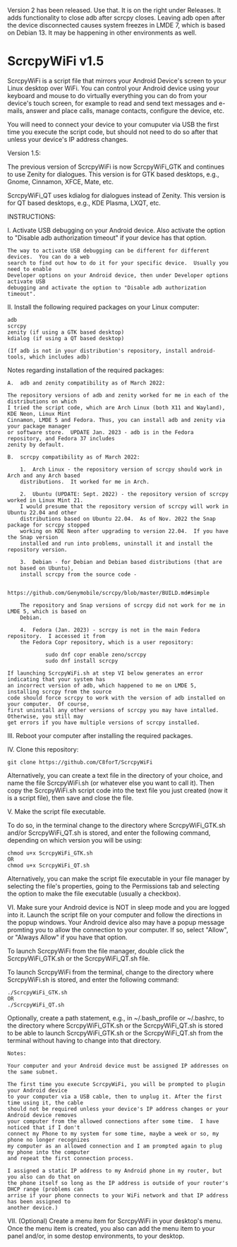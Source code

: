 Version 2 has been released.  Use that.  It is on the right under Releases. It adds functionality to close adb after scrcpy closes.  Leaving adb open after the device disconnected causes system freezes in LMDE 7, which is based on Debian 13.  It may be happening in other environments as well.



# ScrcpyWiFi v1.5

ScrcpyWiFi is a script file that mirrors your Android Device's screen to your Linux desktop over WiFi.  You can control your Android device using your keyboard and mouse to do virtually everything you can do from your device's touch screen, for example to read and send text messages and e-mails, answer and place calls, manage contacts, configure the device, etc.  

You will need to connect your device to your comuputer via USB the first time you execute the script code, but should not need to do so after that unless your device's IP address changes.  

Version 1.5:

The previous version of ScrcpyWiFi is now ScrcpyWiFi_GTK and continues to use Zenity for dialogues.  This version is for GTK based desktops, e.g., Gnome, Cinnamon, XFCE, Mate, etc.

ScrcpyWiFi_QT uses kdialog for dialogues instead of Zenity.  This version is for QT based desktops, e.g., KDE Plasma, LXQT, etc.

INSTRUCTIONS:

I.  Activate USB debugging on your Android device.  Also activate the option to "Disable adb authorization timeout" if your device has that option.   

    The way to activate USB debugging can be different for different devices.  You can do a web
    search to find out how to do it for your specific device.  Usually you need to enable 
    Developer options on your Android device, then under Developer options activate USB
    debugging and activate the option to "Disable adb authorization timeout".


II.  Install the following required packages on your Linux computer:

    adb
    scrcpy
    zenity (if using a GTK based desktop)
    kdialog (if using a QT based desktop)
    
    (If adb is not in your distribution's repository, install android-tools, which includes adb)

Notes regarding installation of the required packages:

    A.  adb and zenity compatibility as of March 2022:
    
    The repository versions of adb and zenity worked for me in each of the distributions on which
    I tried the script code, which are Arch Linux (both X11 and Wayland), KDE Neon, Linux Mint
    Cinnamon, LMDE 5 and Fedora. Thus, you can install adb and zenity via your package manager
    or software store.  UPDATE Jan. 2023 - adb is in the Fedora repository, and Fedora 37 includes
    zenity by default.
   
    B.  scrcpy compatibility as of March 2022:

        1.  Arch Linux - the repository version of scrcpy should work in Arch and any Arch based
        distributions.  It worked for me in Arch.

        2.  Ubuntu (UPDATE: Sept. 2022) - the repository version of scrcpy worked in Linux Mint 21.
        I would presume that the repository version of scrcpy will work in Ubuntu 22.04 and other
        distributions based on Ubuntu 22.04.  As of Nov. 2022 the Snap package for scrcpy stopped
        working on KDE Neon after upgrading to version 22.04.  If you have the Snap version
        installed and run into problems, uninstall it and install the repository version.
             
        3.  Debian - for Debian and Debian based distributions (that are not based on Ubuntu),
        install scrcpy from the source code - 
            
            https://github.com/Genymobile/scrcpy/blob/master/BUILD.md#simple 
    
        The repository and Snap versions of scrcpy did not work for me in LMDE 5, which is based on
        Debian.
        
        4.  Fedora (Jan. 2023) - scrcpy is not in the main Fedora repository.  I accessed it from
        the Fedora Copr repository, which is a user repository:
        
                sudo dnf copr enable zeno/scrcpy
                sudo dnf install scrcpy
    
    If launching ScrcpyWiFi.sh at step VI below generates an error indicating that your system has
    an incorrect version of adb, which happened to me on LMDE 5, installing scrcpy from the source
    code should force scrcpy to work with the version of adb installed on your computer.  Of course,
    first uninstall any other versions of scrcpy you may have intalled.  Otherwise, you still may
    get errors if you have multiple versions of scrcpy installed.
    

III.  Reboot your computer after installing the required packages.


IV.  Clone this repository:

    git clone https://github.com/C8forT/ScrcpyWiFi

Alternatively, you can create a text file in the directory of your choice, and name the file ScrcpyWiFi.sh (or whatever else you want to call it).  Then copy the ScrcpyWiFi.sh script code into the text file you just created (now it is a script file), then save and close the file.


V.  Make the script file executable.  

To do so, in the terminal change to the directory where ScrcpyWiFi_GTK.sh and/or ScrcpyWiFi_QT.sh is stored, and enter the following command, depending on which version you will be using:

    chmod u+x ScrcpyWiFi_GTK.sh 
    OR
    chmod u+x ScrcpyWiFi_QT.sh 
    
Alternatively, you can make the script file executable in your file manager by selecting the file's properties, going to the Permissions tab and selecting the option to make the file executable (usually a checkbox).

VI.  Make sure your Android device is NOT in sleep mode and you are logged into it.  Launch the script file on your computer and follow the directions in the popup windows.  Your Android device also may have a popup message promting you to allow the connection to your computer.  If so, select "Allow", or "Always Allow" if you have that option.

To launch ScrcpyWiFi from the file manager, double click the ScrcpyWiFi_GTK.sh or the ScrcpyWiFi_QT.sh file.

To launch ScrcpyWiFi from the terminal, change to the directory where ScrcpyWiFi.sh is stored, and enter the following command:

    ./ScrcpyWiFi_GTK.sh
    OR
    ./ScrcpyWiFi_QT.sh
    
Optionally, create a path statement, e.g., in ~/.bash_profile or ~/.bashrc, to the directory where ScrcpyWiFi_GTK.sh or the ScrcpyWiFi_QT.sh is stored to be able to launch ScrcpyWiFi_GTK.sh or the ScrcpyWiFi_QT.sh from the terminal without having to change into that directory. 

    Notes:  
    
    Your computer and your Android device must be assigned IP addresses on the same subnet.  
    
    The first time you execute ScrcpyWiFi, you will be prompted to plugin your Android device
    to your computer via a USB cable, then to unplug it. After the first time using it, the cable
    should not be required unless your device's IP address changes or your Android device removes
    your computer from the allowed connections after some time.  I have noticed that if I don't
    connect my Phone to my system for some time, maybe a week or so, my phone no longer recognizes
    my computer as an allowed connection and I am prompted again to plug my phone into the computer
    and repeat the first connection process.
    
    I assigned a static IP address to my Android phone in my router, but you also can do that on
    the phone itself so long as the IP address is outside of your router's DHCP range (problems can
    arrise if your phone connects to your WiFi network and that IP address has been assigned to
    another device.)
    
VII. (Optional) Create a menu item for ScrcpyWiFi in your desktop's menu.  Once the menu item is created, you also can add the menu item to your panel and/or, in some destop environments, to your desktop.
